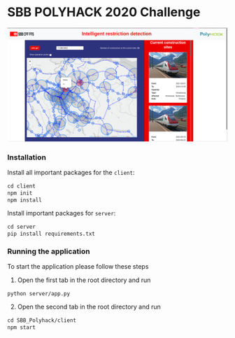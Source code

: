 # SBB POLYHACK 2020 Challenge

![Test Image 1](beta_screenshot.png)

### Installation
Install all important packages for the `client`:
```shell
cd client
npm init
npm install
```
Install important packages for `server`:
```shell
cd server
pip install requirements.txt
```

### Running the application
To start the application please follow these steps

1. Open the first tab in the root directory and run

```shell 
python server/app.py
```

2. Open the second tab in the root directory and run
```shell
cd SBB_Polyhack/client
npm start
```
